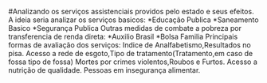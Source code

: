 #Analizando os serviços assistenciais providos pelo estado e seus efeitos.
A ideia seria analizar os serviços basicos:
*Educação Publica
*Saneamento Basico
*Segurança Publica
Outras medidas de combate a pobreza por transferencia de renda direta:
*Auxilio Brasil
*Bolsa Familia
Principais formas de avaliação dos serviços:
Indice de Analfabetismo,Resultados no pisa.
Acesso a rede de esgoto,Tipo de tratamento(Tratamento,em caso de fossa tipo de fossa)
Mortes por crimes violentos,Roubos e Furtos.
Acesso a nutrição de qualidade.
Pessoas em insegurança alimentar.
